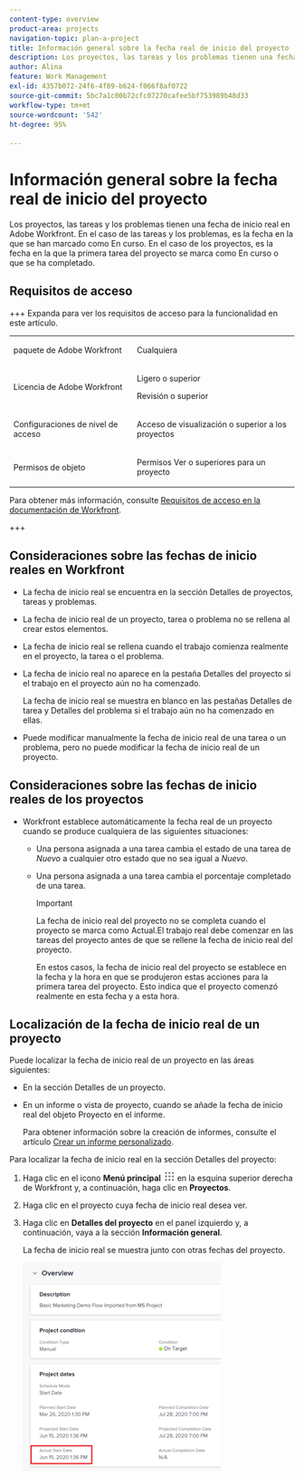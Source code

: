 ```yaml
---
content-type: overview
product-area: projects
navigation-topic: plan-a-project
title: Información general sobre la fecha real de inicio del proyecto
description: Los proyectos, las tareas y los problemas tienen una fecha de inicio real en Adobe Workfront. En el caso de las tareas y los problemas, es la fecha en la que se han marcado como En curso. En el caso de los proyectos, es la fecha en la que la primera tarea del proyecto se marca como En curso o que se ha completado.
author: Alina
feature: Work Management
exl-id: 4357b072-24f6-4f89-b624-f066f8af0722
source-git-commit: 5bc7a1c00b72cfc07270cafee5bf753989b48d33
workflow-type: tm+mt
source-wordcount: '542'
ht-degree: 95%

---
```


# Información general sobre la fecha real de inicio del proyecto

Los proyectos, las tareas y los problemas tienen una fecha de inicio real en Adobe Workfront. En el caso de las tareas y los problemas, es la fecha en la que se han marcado como En curso. En el caso de los proyectos, es la fecha en la que la primera tarea del proyecto se marca como En curso o que se ha completado.

## Requisitos de acceso

+++ Expanda para ver los requisitos de acceso para la funcionalidad en este artículo. 

<table style="table-layout:auto"> 
 <col> 
 <col> 
 <tbody> 
  <tr> 
   <td role="rowheader">paquete de Adobe Workfront</td> 
   <td> <p>Cualquiera</p> </td> 
  </tr> 
  <tr> 
   <td role="rowheader">Licencia de Adobe Workfront</td> 
   <td><p>Ligero o superior</p> 
   <p>Revisión o superior</p> </td> 
  </tr> 
  <tr> 
   <td role="rowheader">Configuraciones de nivel de acceso</td> 
   <td> <p>Acceso de visualización o superior a los proyectos</p>  </td> 
  </tr> 
  <tr> 
   <td role="rowheader">Permisos de objeto</td> 
   <td> <p>Permisos Ver o superiores para un proyecto</p>  </td> 
  </tr> 
 </tbody> 
</table>

Para obtener más información, consulte [Requisitos de acceso en la documentación de Workfront](/help/quicksilver/administration-and-setup/add-users/access-levels-and-object-permissions/access-level-requirements-in-documentation.md).

+++

<!--Old:

<table style="table-layout:auto"> 
 <col> 
 <col> 
 <tbody> 
  <tr> 
   <td role="rowheader">Adobe Workfront plan*</td> 
   <td> <p>Any</p> </td> 
  </tr> 
  <tr> 
   <td role="rowheader">Adobe Workfront license*</td> 
   <td> <p>Review or higher</p> </td> 
  </tr> 
  <tr> 
   <td role="rowheader">Access level configurations*</td> 
   <td> <p>View or higher access to Projects</p> <p>Note: If you still don't have access, ask your Workfront administrator if they set additional restrictions in your access level. For information on how a Workfront administrator can modify your access level, see <a href="../../../administration-and-setup/add-users/configure-and-grant-access/create-modify-access-levels.md" class="MCXref xref">Create or modify custom access levels</a>.</p> </td> 
  </tr> 
  <tr> 
   <td role="rowheader">Object permissions</td> 
   <td> <p>View or higher permissions to a project</p> <p>For information on requesting additional access, see <a href="../../../workfront-basics/grant-and-request-access-to-objects/request-access.md" class="MCXref xref">Request access to objects </a>.</p> </td> 
  </tr> 
 </tbody> 
</table>-->

## Consideraciones sobre las fechas de inicio reales en Workfront

* La fecha de inicio real se encuentra en la sección Detalles de proyectos, tareas y problemas. 
* La fecha de inicio real de un proyecto, tarea o problema no se rellena al crear estos elementos.
* La fecha de inicio real se rellena cuando el trabajo comienza realmente en el proyecto, la tarea o el problema.
* La fecha de inicio real no aparece en la pestaña Detalles del proyecto si el trabajo en el proyecto aún no ha comenzado.

  La fecha de inicio real se muestra en blanco en las pestañas Detalles de tarea y Detalles del problema si el trabajo aún no ha comenzado en ellas.

* Puede modificar manualmente la fecha de inicio real de una tarea o un problema, pero no puede modificar la fecha de inicio real de un proyecto.

## Consideraciones sobre las fechas de inicio reales de los proyectos

* Workfront establece automáticamente la fecha real de un proyecto cuando se produce cualquiera de las siguientes situaciones:

   * Una persona asignada a una tarea cambia el estado de una tarea de *Nuevo* a cualquier otro estado que no sea igual a *Nuevo*.

   * Una persona asignada a una tarea cambia el porcentaje completado de una tarea.

     >[!IMPORTANT]
     >
     >La fecha de inicio real del proyecto no se completa cuando el proyecto se marca como Actual.El trabajo real debe comenzar en las tareas del proyecto antes de que se rellene la fecha de inicio real del proyecto.

     En estos casos, la fecha de inicio real del proyecto se establece en la fecha y la hora en que se produjeron estas acciones para la primera tarea del proyecto. Esto indica que el proyecto comenzó realmente en esta fecha y a esta hora.

## Localización de la fecha de inicio real de un proyecto

Puede localizar la fecha de inicio real de un proyecto en las áreas siguientes:

* En la sección Detalles de un proyecto.
* En un informe o vista de proyecto, cuando se añade la fecha de inicio real del objeto Proyecto en el informe.

  Para obtener información sobre la creación de informes, consulte el artículo [Crear un informe personalizado](../../../reports-and-dashboards/reports/creating-and-managing-reports/create-custom-report.md).

Para localizar la fecha de inicio real en la sección Detalles del proyecto:

1. Haga clic en el icono **Menú principal** ![Menú principal](assets/main-menu-icon.png) en la esquina superior derecha de Workfront y, a continuación, haga clic en **Proyectos**.
1. Haga clic en el proyecto cuya fecha de inicio real desea ver.
1. Haga clic en **Detalles del proyecto** en el panel izquierdo y, a continuación, vaya a la sección **Información general**.

   La fecha de inicio real se muestra junto con otras fechas del proyecto.

   ![](assets/nwe-project-actual-start-date--highlighted-350x367.png)



